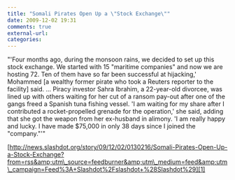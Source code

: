 ```yaml
---
title: "Somali Pirates Open Up a \"Stock Exchange\""
date: 2009-12-02 19:31
comments: true
external-url:
categories:
---
```

"'Four months ago, during the monsoon rains, we decided to set up this stock exchange. We started with 15 "maritime companies" and now we are hosting 72. Ten of them have so far been successful at hijacking,' Mohammed [a wealthy former pirate who took a Reuters reporter to the facility] said. ... Piracy investor Sahra Ibrahim, a 22-year-old divorcee, was lined up with others waiting for her cut of a ransom pay-out after one of the gangs freed a Spanish tuna fishing vessel. 'I am waiting for my share after I contributed a rocket-propelled grenade for the operation,' she said, adding that she got the weapon from her ex-husband in alimony. 'I am really happy and lucky. I have made $75,000 in only 38 days since I joined the "company."'"

[http://news.slashdot.org/story/09/12/02/0130216/Somali-Pirates-Open-Up-a-Stock-Exchange?from=rss&amp;utm\_source=feedburner&amp;utm\_medium=feed&amp;utm\_campaign=Feed%3A+Slashdot%2Fslashdot+%28Slashdot%29][1]

  [1]: http://news.slashdot.org/story/09/12/02/0130216/Somali-Pirates-Open-Up-a-Stock-Exchange?from=rss&utm_source=feedburner&utm_medium=feed&utm_campaign=Feed%3A+Slashdot%2Fslashdot+%28Slashdot%29
